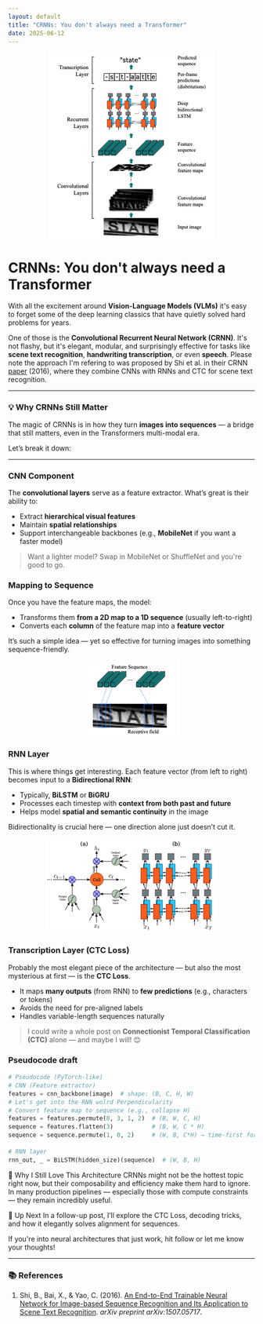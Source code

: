 ```yaml
---
layout: default
title: "CRNNs: You don't always need a Transformer"
date: 2025-06-12
---
```

<p align="center">
    <img src="https://github.com/fermaat/fermaat.github.io/blob/main/files/images/CRNNs/CRNN1.png?raw=true" alt="Architecture, as proposed in the paper">
</p>

# CRNNs: You don't always need a Transformer

With all the excitement around **Vision-Language Models (VLMs)**  it's easy to forget some of the deep learning classics that have quietly solved hard problems for years.

One of those is the **Convolutional Recurrent Neural Network (CRNN)**. It's not flashy, but it's elegant, modular, and surprisingly effective for tasks like **scene text recognition**, **handwriting transcription**, or even **speech**. Please note the approach I'm refering to was proposed by Shi et al. in their CRNN [paper](https://arxiv.org/abs/1507.05717) (2016), where they combine CNNs with RNNs and CTC for scene text recognition.

---

### 💡 Why CRNNs Still Matter

The magic of CRNNs is in how they turn **images into sequences** — a bridge that still matters, even in the Transformers multi-modal era.

Let’s break it down:

---

### CNN Component

The **convolutional layers** serve as a feature extractor. What’s great is their ability to:
- Extract **hierarchical visual features**
- Maintain **spatial relationships**
- Support interchangeable backbones (e.g., **MobileNet** if you want a faster model)

> Want a lighter model? Swap in MobileNet or ShuffleNet and you're good to go.

### Mapping to Sequence
Once you have the feature maps, the model:
- Transforms them **from a 2D map to a 1D sequence** (usually left-to-right)
- Converts each **column** of the feature map into a **feature vector**

It’s such a simple idea — yet so effective for turning images into something sequence-friendly.

<p align="center">
    <img src="https://github.com/fermaat/fermaat.github.io/blob/main/files/images/CRNNs/CRNN2.png?raw=true" alt="As the paper says: *Each vector in the extracted feature sequence is associated with a receptive field on the input image, and can be considered as the feature vector of that field*">
</p>

### RNN Layer
This is where things get interesting. Each feature vector (from left to right) becomes input to a **Bidirectional RNN**:

- Typically, **BiLSTM** or **BiGRU**
- Processes each timestep with **context from both past and future**
- Helps model **spatial and semantic continuity** in the image

Bidirectionality is crucial here — one direction alone just doesn’t cut it.

<p align="center">
    <img src="https://github.com/fermaat/fermaat.github.io/blob/main/files/images/CRNNs/CRNN3.png?raw=true" alt="BILSTM, as pictured on the paper">
</p>

### Transcription Layer (CTC Loss)
Probably the most elegant piece of the architecture — but also the most mysterious at first — is the **CTC Loss**.

- It maps **many outputs** (from RNN) to **few predictions** (e.g., characters or tokens)
- Avoids the need for pre-aligned labels
- Handles variable-length sequences naturally

> I could write a whole post on **Connectionist Temporal Classification (CTC)** alone — and maybe I will! 😊

### Pseudocode draft

```python
# Pseudocode (PyTorch-like)
# CNN (Feature extractor)
features = cnn_backbone(image)  # shape: (B, C, H, W)
# Let's get into the RNN wolrd Perpendicularity
# Convert feature map to sequence (e.g., collapse H)
features = features.permute(0, 3, 1, 2)  # (B, W, C, H)
sequence = features.flatten(3)           # (B, W, C * H)
sequence = sequence.permute(1, 0, 2)     # (W, B, C*H) → time-first for RNN

# RNN layer
rnn_out, _ = BiLSTM(hidden_size)(sequence)  # (W, B, H)
```

🧠 Why I Still Love This Architecture
CRNNs might not be the hottest topic right now, but their composability and efficiency make them hard to ignore. In many production pipelines — especially those with compute constraints — they remain incredibly useful.

👀 Up Next
In a follow-up post, I’ll explore the CTC Loss, decoding tricks, and how it elegantly solves alignment for sequences.

If you're into neural architectures that just work, hit follow or let me know your thoughts!

---
### 📚 References

1. Shi, B., Bai, X., & Yao, C. (2016). [An End-to-End Trainable Neural Network for Image-based Sequence Recognition and Its Application to Scene Text Recognition](https://arxiv.org/abs/1507.05717). *arXiv preprint arXiv:1507.05717*.